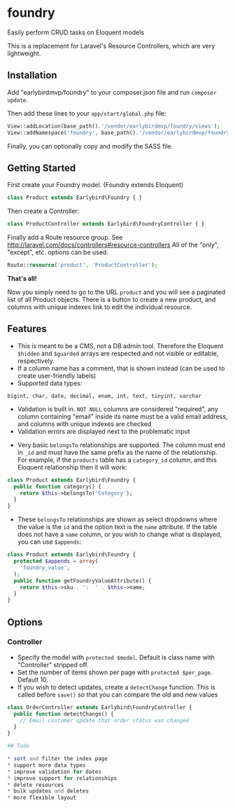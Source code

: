 foundry
=======

Easily perform CRUD tasks on Eloquent models

This is a replacement for Laravel's Resource Controllers, which are very lightweight.

## Installation 

Add "earlybirdmvp/foundry" to your composer.json file and run `composer update`.

Then add these lines to your `app/start/global.php` file:

```php
View::addLocation(base_path().'/vendor/earlybirdmvp/foundry/views');
View::addNamespace('foundry', base_path().'/vendor/earlybirdmvp/foundry/views');
```

Finally, you can optionally copy and modify the SASS file.

## Getting Started

First create your Foundry model. (Foundry extends Eloquent) 

```php
class Product extends Earlybird\Foundry { }
```

Then create a Controller:

```php
class ProductController extends Earlybird\FoundryController { }
```

Finally add a Route resource group. See http://laravel.com/docs/controllers#resource-controllers
All of the "only", "except", etc. options can be used.

```php
Route::resource('product', 'ProductController');
```

**That's all!**

Now you simply need to go to the URL `product` and you will see a paginated list of all Product objects. There is a button to create a new product, and columns with unique indexes link to edit the individual resource.

## Features

* This is meant to be a CMS, not a DB admin tool. Therefore the Eloquent `$hidden` and `$guarded` arrays are respected and not visible or editable, respectively.
* If a column name has a comment, that is shown instead (can be used to create user-friendly labels)
* Supported data types:

```
bigint, char, date, decimal, enum, int, text, tinyint, varchar
```

* Validation is built in. `NOT NULL` columns are considered "required", any column containing "email" inside its name must be a valid email address, and columns with unique indexes are checked
* Validation errors are displayed next to the problematic input

<!--
* Default validation rules can be overridden inside the Model

```php
class Product extends Earlybird\Foundry {
  protected $rules = array(
    'name' => 'min:8'
  );
}
```
-->

* Very basic `belongsTo` relationships are supported. The column must end in `_id` and must have the same prefix as the name of the relationship. For example, if the `products` table has a `category_id` column, and this Eloquent relationship then it will work:

```php
class Product extends Earlybird\Foundry {
  public function category() {
    return $this->belongsTo('Category');
  }
}
``` 

* These `belongsTo` relationships are shown as select dropdowns where the value is the `id` and the option text is the `name` attribute. If the table does not have a `name` column, or you wish to change what is displayed, you can use `$appends`:

```php
class Product extends Earlybird\Foundry {
  protected $appends = array(
    'foundry_value',
  );
  public function getFoundryValueAttribute() {
    return $this->sku . ':  ' . $this->name;
  }
}
```

## Options

### Controller

* Specify the model with `protected $model`. Default is class name with "Controller" stripped off.
* Set the number of items shown per page with `protected $per_page`. Default 10.
* If you wish to detect updates, create a `detectChange` function. This is called before `save()` so that you can compare the old and new values

```php
class OrderController extends Earlybird\FoundryController {
  public function detectChange() {
    // Email customer update that order status was changed
  }
}

## Todo

* sort and filter the index page
* support more data types
* improve validation for dates
* improve support for relationships
* delete resources
* bulk updates and deletes
* more flexible layout
